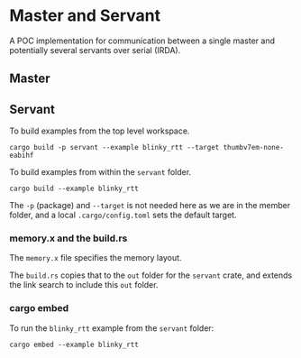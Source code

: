 # Master and Servant

A POC implementation for communication between a single master and potentially several servants over serial (IRDA).

## Master

## Servant

To build examples from the top level workspace.

```shell
cargo build -p servant --example blinky_rtt --target thumbv7em-none-eabihf
```

To build examples from within the `servant` folder.

```shell
cargo build --example blinky_rtt
```

The `-p` (package) and `--target` is not needed here as we are in the member folder, and a local `.cargo/config.toml` sets the default target.

### memory.x and the build.rs

The `memory.x` file specifies the memory layout.

The `build.rs` copies that to the `out` folder for the `servant` crate, and extends the link search to include this `out` folder.

### cargo embed

To run the `blinky_rtt` example from the `servant` folder:

```shell
cargo embed --example blinky_rtt
```
